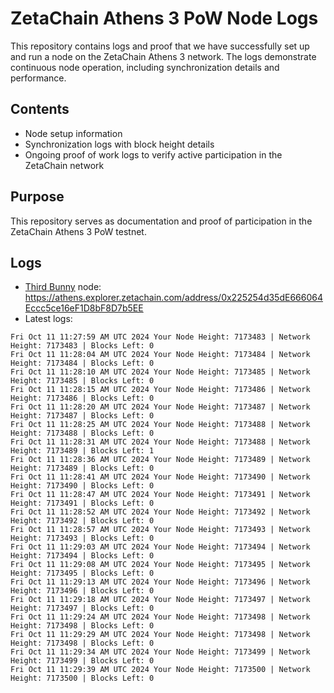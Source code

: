 # ZetaChain Athens 3 PoW Node Logs
This repository contains logs and proof that we have successfully set up and run a node on the ZetaChain Athens 3 network. The logs demonstrate continuous node operation, including synchronization details and performance.

## Contents
- Node setup information
- Synchronization logs with block height details
- Ongoing proof of work logs to verify active participation in the ZetaChain network

## Purpose
This repository serves as documentation and proof of participation in the ZetaChain Athens 3 PoW testnet.

## Logs

- [Third Bunny](https://thirdbunny.xyz/) node: https://athens.explorer.zetachain.com/address/0x225254d35dE666064Eccc5ce16eF1D8bF8D7b5EE
- Latest logs:
```
Fri Oct 11 11:27:59 AM UTC 2024 Your Node Height: 7173483 | Network Height: 7173483 | Blocks Left: 0
Fri Oct 11 11:28:04 AM UTC 2024 Your Node Height: 7173484 | Network Height: 7173484 | Blocks Left: 0
Fri Oct 11 11:28:10 AM UTC 2024 Your Node Height: 7173485 | Network Height: 7173485 | Blocks Left: 0
Fri Oct 11 11:28:15 AM UTC 2024 Your Node Height: 7173486 | Network Height: 7173486 | Blocks Left: 0
Fri Oct 11 11:28:20 AM UTC 2024 Your Node Height: 7173487 | Network Height: 7173487 | Blocks Left: 0
Fri Oct 11 11:28:25 AM UTC 2024 Your Node Height: 7173488 | Network Height: 7173488 | Blocks Left: 0
Fri Oct 11 11:28:31 AM UTC 2024 Your Node Height: 7173488 | Network Height: 7173489 | Blocks Left: 1
Fri Oct 11 11:28:36 AM UTC 2024 Your Node Height: 7173489 | Network Height: 7173489 | Blocks Left: 0
Fri Oct 11 11:28:41 AM UTC 2024 Your Node Height: 7173490 | Network Height: 7173490 | Blocks Left: 0
Fri Oct 11 11:28:47 AM UTC 2024 Your Node Height: 7173491 | Network Height: 7173491 | Blocks Left: 0
Fri Oct 11 11:28:52 AM UTC 2024 Your Node Height: 7173492 | Network Height: 7173492 | Blocks Left: 0
Fri Oct 11 11:28:57 AM UTC 2024 Your Node Height: 7173493 | Network Height: 7173493 | Blocks Left: 0
Fri Oct 11 11:29:03 AM UTC 2024 Your Node Height: 7173494 | Network Height: 7173494 | Blocks Left: 0
Fri Oct 11 11:29:08 AM UTC 2024 Your Node Height: 7173495 | Network Height: 7173495 | Blocks Left: 0
Fri Oct 11 11:29:13 AM UTC 2024 Your Node Height: 7173496 | Network Height: 7173496 | Blocks Left: 0
Fri Oct 11 11:29:18 AM UTC 2024 Your Node Height: 7173497 | Network Height: 7173497 | Blocks Left: 0
Fri Oct 11 11:29:24 AM UTC 2024 Your Node Height: 7173498 | Network Height: 7173498 | Blocks Left: 0
Fri Oct 11 11:29:29 AM UTC 2024 Your Node Height: 7173498 | Network Height: 7173498 | Blocks Left: 0
Fri Oct 11 11:29:34 AM UTC 2024 Your Node Height: 7173499 | Network Height: 7173499 | Blocks Left: 0
Fri Oct 11 11:29:39 AM UTC 2024 Your Node Height: 7173500 | Network Height: 7173500 | Blocks Left: 0
```
